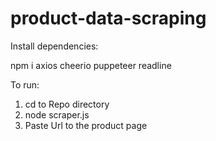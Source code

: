 # product-data-scraping

Install dependencies:

npm i axios cheerio puppeteer readline

To run:
1. cd to Repo directory
2. node scraper.js
3. Paste Url to the product page
